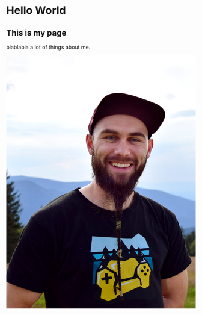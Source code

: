 # Hello World

## This is my page

blablabla a lot of things about me.

![This is an image](assets/images/bla.png)
